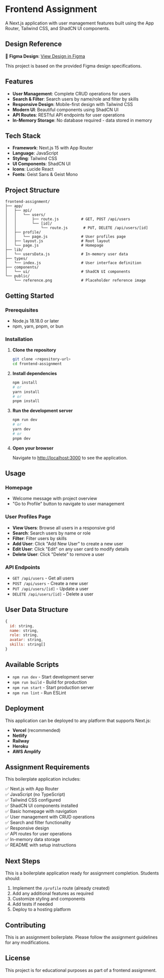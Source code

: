 # Frontend Assignment

A Next.js application with user management features built using the App Router, Tailwind CSS, and ShadCN UI components.

## Design Reference

📐 **Figma Design**: [View Design in Figma](https://www.figma.com/design/kPmbTQReVK7iVReSVMIyUI/frontend-assignement?node-id=0-1&t=IqP0bt1mttosLPRI-1)

This project is based on the provided Figma design specifications.

## Features

- **User Management**: Complete CRUD operations for users
- **Search & Filter**: Search users by name/role and filter by skills
- **Responsive Design**: Mobile-first design with Tailwind CSS
- **Modern UI**: Beautiful components using ShadCN UI
- **API Routes**: RESTful API endpoints for user operations
- **In-Memory Storage**: No database required - data stored in memory

## Tech Stack

- **Framework**: Next.js 15 with App Router
- **Language**: JavaScript
- **Styling**: Tailwind CSS
- **UI Components**: ShadCN UI
- **Icons**: Lucide React
- **Fonts**: Geist Sans & Geist Mono

## Project Structure

```
frontend-assignment/
├── app/
│   ├── api/
│   │   └── users/
│   │       ├── route.js          # GET, POST /api/users
│   │       └── [id]/
│   │           └── route.js       # PUT, DELETE /api/users/[id]
│   ├── profile/
│   │   └── page.js               # User profiles page
│   ├── layout.js                 # Root layout
│   └── page.js                   # Homepage
├── lib/
│   └── usersData.js              # In-memory user data
├── types/
│   └── index.js                  # User interface definition
├── components/
│   └── ui/                       # ShadCN UI components
└── public/
    └── reference.png             # Placeholder reference image
```

## Getting Started

### Prerequisites

- Node.js 18.18.0 or later
- npm, yarn, pnpm, or bun

### Installation

1. **Clone the repository**

   ```bash
   git clone <repository-url>
   cd frontend-assignment
   ```

2. **Install dependencies**

   ```bash
   npm install
   # or
   yarn install
   # or
   pnpm install
   ```

3. **Run the development server**

   ```bash
   npm run dev
   # or
   yarn dev
   # or
   pnpm dev
   ```

4. **Open your browser**

   Navigate to [http://localhost:3000](http://localhost:3000) to see the application.

## Usage

### Homepage

- Welcome message with project overview
- "Go to Profile" button to navigate to user management

### User Profiles Page

- **View Users**: Browse all users in a responsive grid
- **Search**: Search users by name or role
- **Filter**: Filter users by skills
- **Add User**: Click "Add New User" to create a new user
- **Edit User**: Click "Edit" on any user card to modify details
- **Delete User**: Click "Delete" to remove a user

### API Endpoints

- `GET /api/users` - Get all users
- `POST /api/users` - Create a new user
- `PUT /api/users/[id]` - Update a user
- `DELETE /api/users/[id]` - Delete a user

## User Data Structure

```javascript
{
  id: string,
  name: string,
  role: string,
  avatar: string,
  skills: string[]
}
```

## Available Scripts

- `npm run dev` - Start development server
- `npm run build` - Build for production
- `npm run start` - Start production server
- `npm run lint` - Run ESLint

## Deployment

This application can be deployed to any platform that supports Next.js:

- **Vercel** (recommended)
- **Netlify**
- **Railway**
- **Heroku**
- **AWS Amplify**

## Assignment Requirements

This boilerplate application includes:

✅ Next.js with App Router  
✅ JavaScript (no TypeScript)  
✅ Tailwind CSS configured  
✅ ShadCN UI components installed  
✅ Basic homepage with navigation  
✅ User management with CRUD operations  
✅ Search and filter functionality  
✅ Responsive design  
✅ API routes for user operations  
✅ In-memory data storage  
✅ README with setup instructions

## Next Steps

This is a boilerplate application ready for assignment completion. Students should:

1. Implement the `/profile` route (already created)
2. Add any additional features as required
3. Customize styling and components
4. Add tests if needed
5. Deploy to a hosting platform

## Contributing

This is an assignment boilerplate. Please follow the assignment guidelines for any modifications.

## License

This project is for educational purposes as part of a frontend assignment.
